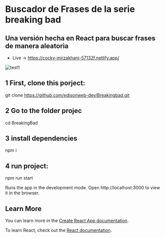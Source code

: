 # Buscador de Frases de la serie breaking bad

## Una versión hecha en React para buscar frases de manera aleatoria 

- Live -> https://cocky-mirzakhani-57132f.netlify.app/

![test1](https://repository-images.githubusercontent.com/323666492/fdc09680-4458-11eb-8689-030ad119ff23)


## 1 First, clone this porject:

 git clone https://github.com/edisonweb-dev/Breakingbad.git
 
## 2 Go to the folder projec

 cd BreakingBad

## 3 install dependencies

 npm i

## 4 run project:

 npm run start

 Runs the app in the development mode.
 Open http://localhost:3000 to view it in the browser.
 
 ## Learn More

You can learn more in the [Create React App documentation](https://facebook.github.io/create-react-app/docs/getting-started).

To learn React, check out the [React documentation](https://reactjs.org/).


 
 
